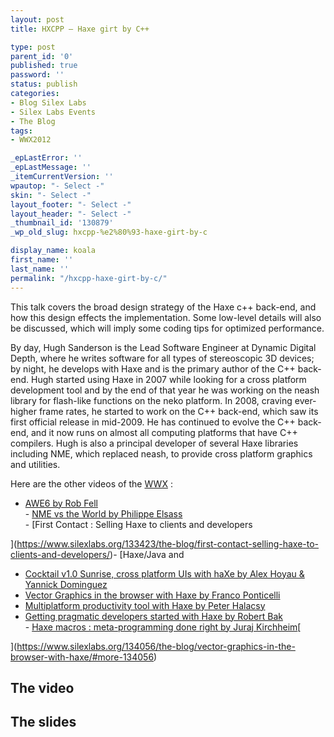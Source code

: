 ```yaml
---
layout: post
title: HXCPP – Haxe girt by C++

type: post
parent_id: '0'
published: true
password: ''
status: publish
categories:
- Blog Silex Labs
- Silex Labs Events
- The Blog
tags:
- WWX2012

_epLastError: ''
_epLastMessage: ''
_itemCurrentVersion: ''
wpautop: "- Select -"
skin: "- Select -"
layout_footer: "- Select -"
layout_header: "- Select -"
_thumbnail_id: '130879'
_wp_old_slug: hxcpp-%e2%80%93-haxe-girt-by-c

display_name: koala
first_name: ''
last_name: ''
permalink: "/hxcpp-haxe-girt-by-c/"
---
```


This talk covers the broad design strategy of the Haxe c++ back-end, and how this design effects the implementation. Some low-level details will also be discussed, which will imply some coding tips for optimized performance.



By day, Hugh Sanderson is the Lead Software Engineer at Dynamic Digital Depth, where he writes software for all types of stereoscopic 3D devices; by night, he develops with Haxe and is the primary author of the C++ back-end. Hugh started using Haxe in 2007 while looking for a cross platform development tool and by the end of that year he was working on the neash library for flash-like functions on the neko platform. In 2008, craving ever-higher frame rates, he started to work on the C++ back-end, which saw its first official release in mid-2009. He has continued to evolve the C++ back-end, and it now runs on almost all computing platforms that have C++ compilers. Hugh is also a principal developer of several Haxe libraries including NME, which replaced neash, to provide cross platform graphics and utilities.

Here are the other videos of the [WWX](http://wwx.haxe.org/)
:  
- [AWE6 by Rob Fell  
](https://www.silexlabs.org/132111/the-blog/may-the-force-be-with-you-making-a-game-with-awe6/)- [NME vs the World by Philippe Elsass  
](https://www.silexlabs.org/133359/the-blog/haxe-nme-vs-the-world/)- [First Contact
: Selling Haxe to clients and developers  

](https://www.silexlabs.org/133423/the-blog/first-contact-selling-haxe-to-clients-and-developers/)- [Haxe/Java and

- [Cocktail v1.0 Sunrise, cross platform UIs with haXe by Alex Hoyau & Yannick Dominguez](https://www.silexlabs.org/133902/the-blog/cocktail-v1-0-sunrise-cross-platform-uis-with-haxe/)  
- [Vector Graphics in the browser with Haxe by Franco Ponticelli](https://www.silexlabs.org/134056/the-blog/vector-graphics-in-the-browser-with-haxe/#more-134056)  
- [Multiplatform productivity tool with Haxe by Peter Halacsy](https://www.silexlabs.org/135169/the-blog/multiplatform-productivity-tool-with-haxe/)  
- [Getting pragmatic developers started with Haxe by Robert Bak](https://www.silexlabs.org/135257/the-blog/getting-pragmatic-developers-started-with-haxe/)[  
](https://www.silexlabs.org/134056/the-blog/vector-graphics-in-the-browser-with-haxe/#more-134056)- [Haxe macros
: meta-programming done right by Juraj Kirchheim](https://www.silexlabs.org/135331/the-blog/haxe-macros-meta-programming-done-right/)[  

](https://www.silexlabs.org/134056/the-blog/vector-graphics-in-the-browser-with-haxe/#more-134056)

The video
---------

The slides
----------
